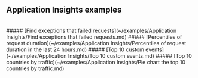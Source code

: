 ## Application Insights examples
<br/>
##### [Find exceptions that failed requests](~/examples/Application Insights/Find exceptions that failed requests.md)
##### [Percentiles of request duration](~/examples/Application Insights/Percentiles of request duration in the last 24 hours.md)
##### [Top 10 custom events](~/examples/Application Insights/Top 10 custom events.md)
##### [Top 10 countries by traffic](~/examples/Application Insights/Pie chart the top 10 countries by traffic.md)
